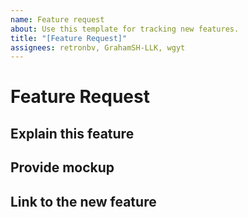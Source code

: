 ```yaml
---
name: Feature request
about: Use this template for tracking new features.
title: "[Feature Request]"
assignees: retronbv, GrahamSH-LLK, wgyt
---
```


# Feature Request
## Explain this feature
[comment]: <> (Explain about the new feature)
## Provide mockup
[comment]: <> (If you cannot provide a mockup, or a mockup does not make sense for this feature, say "N/A")
## Link to the new feature
[comment]: <> (If you, or someone else has not created the feature, say "N/A")
